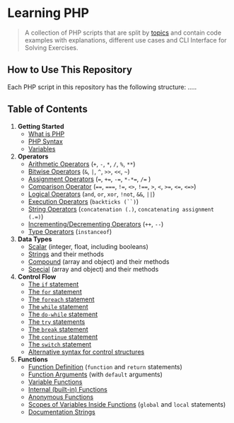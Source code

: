 # Learning PHP

> A collection of PHP scripts that are split by [topics](#table-of-contents) and contain code examples with explanations, different use cases and CLI Interface for Solving Exercises.

## How to Use This Repository

Each PHP script in this repository has the following structure:
.....

## Table of Contents

1. **Getting Started**
   - [What is PHP](src/getting_started/what_is_php.md)
   - [PHP Syntax](src/getting_started/php_syntax.md)
   - [Variables](src/getting_started/VariablesTest.php)
2. **Operators**
   - [Arithmetic Operators](src/operators/test_arithmetic.php) (`+`, `-`, `*`, `/`, `%`, `**`)
   - [Bitwise Operators](src/operators/test_bitwise.php) (`&`, `|`, `^`, `>>`, `<<`, `~`)
   - [Assignment Operators](src/operators/test_assigment.php) (`=`, `+=`, `-=`, `*-*=`, `/=` )
   - [Comparison Operator](src/operators/test_comparison.php) (`==`, `===`, `!=`, `<>`, `!==`, `>`, `<`, `>=`, `<=`, `<=>`)
   - [Logical Operators](src/operators/test_logical.php) (`and`, `or`, `xor`, `!not`, `&&`, `||`)
   - [Execution Operators](src/operators/test_execution.php) (` backticks (``) `)
   - [String Operators](src/operators/test_membership.php) (`concatenation (.)`, `concatenating assignment (.=)`)
   - [Incrementing/Decrementing Operators](src/operators/test_inc_and_dec.php) (`++`, `--`)
   - [Type Operators](src/operators/test_type.php) (`instanceof`)
3. **Data Types**
   - [Scalar](src/data_types/test_scalar.php) (integer, float, including booleans)
   - [Strings](src/data_types/test_strings.php) and their methods
   - [Compound](src/data_types/test_array.php) (array and object) and their methods
   - [Special](src/data_types/test_special.php) (array and object) and their methods
4. **Control Flow**
   - [The `if` statement](src/control_flow/test_if.php)
   - [The `for` statement](src/control_flow/test_for.php)
   - [The `foreach` statement](src/control_flow/test_for.php)
   - [The `while` statement](src/control_flow/test_while.php)
   - [The `do-while` statement](src/control_flow/test_do_while.php)
   - [The `try` statements](src/control_flow/test_try.php)
   - [The `break` statement](src/control_flow/test_break.php)
   - [The `continue` statement](src/control_flow/test_continue.php)
   - [The `switch` statement](src/control_flow/test_switch.php)
   - [Alternative syntax for control structures](src/control_flow/test_alternative_syntax.php)
5. **Functions**
   - [Function Definition](src/functions/test_function_definition.php) (`function` and `return` statements)
   - [Function Arguments](src/functions/test_function_default_arguments.php) (with `default` arguments)
   - [Variable Functions](src/functions/test_function_variable.php)
   - [Internal (built-in) Functions](src/functions/test_function_built_in.php)
   - [Anonymous Functions](src/functions/test_function_anonymous.php)
   - [Scopes of Variables Inside Functions](src/functions/test_function_scopes.php) (`global` and `local` statements)
   - [Documentation Strings](src/functions/test_function_documentation_string.php)
